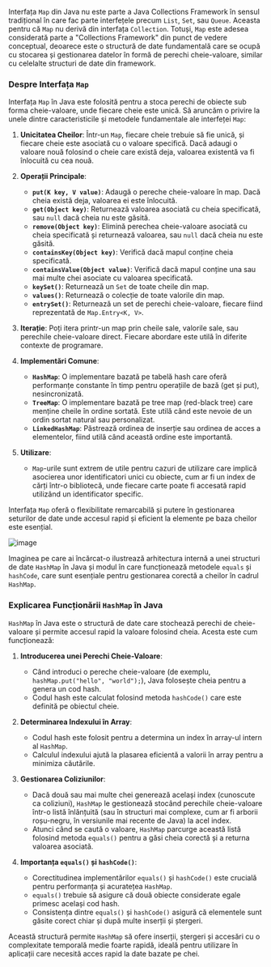 
Interfața `Map` din Java nu este parte a Java Collections Framework în sensul tradițional în care fac parte interfețele precum `List`, `Set`, sau `Queue`. Aceasta pentru că `Map` nu derivă din interfața `Collection`. Totuși, `Map` este adesea considerată parte a "Collections Framework" din punct de vedere conceptual, deoarece este o structură de date fundamentală care se ocupă cu stocarea și gestionarea datelor în formă de perechi cheie-valoare, similar cu celelalte structuri de date din framework.

### Despre Interfața `Map`

Interfața `Map` în Java este folosită pentru a stoca perechi de obiecte sub forma cheie-valoare, unde fiecare cheie este unică. Să aruncăm o privire la unele dintre caracteristicile și metodele fundamentale ale interfeței `Map`:

1. **Unicitatea Cheilor**: Într-un `Map`, fiecare cheie trebuie să fie unică, și fiecare cheie este asociată cu o valoare specifică. Dacă adaugi o valoare nouă folosind o cheie care există deja, valoarea existentă va fi înlocuită cu cea nouă.

2. **Operații Principale**:
   - **`put(K key, V value)`**: Adaugă o pereche cheie-valoare în map. Dacă cheia există deja, valoarea ei este înlocuită.
   - **`get(Object key)`**: Returnează valoarea asociată cu cheia specificată, sau `null` dacă cheia nu este găsită.
   - **`remove(Object key)`**: Elimină perechea cheie-valoare asociată cu cheia specificată și returnează valoarea, sau `null` dacă cheia nu este găsită.
   - **`containsKey(Object key)`**: Verifică dacă mapul conține cheia specificată.
   - **`containsValue(Object value)`**: Verifică dacă mapul conține una sau mai multe chei asociate cu valoarea specificată.
   - **`keySet()`**: Returnează un `Set` de toate cheile din map.
   - **`values()`**: Returnează o colecție de toate valorile din map.
   - **`entrySet()`**: Returnează un set de perechi cheie-valoare, fiecare fiind reprezentată de `Map.Entry<K, V>`.

3. **Iterație**: Poți itera printr-un map prin cheile sale, valorile sale, sau perechile cheie-valoare direct. Fiecare abordare este utilă în diferite contexte de programare.

4. **Implementări Comune**:
   - **`HashMap`**: O implementare bazată pe tabelă hash care oferă performanțe constante în timp pentru operațiile de bază (get și put), nesincronizată.
   - **`TreeMap`**: O implementare bazată pe tree map (red-black tree) care menține cheile în ordine sortată. Este utilă când este nevoie de un ordin sortat natural sau personalizat.
   - **`LinkedHashMap`**: Păstrează ordinea de inserție sau ordinea de acces a elementelor, fiind utilă când această ordine este importantă.

5. **Utilizare**:
   - `Map`-urile sunt extrem de utile pentru cazuri de utilizare care implică asocierea unor identificatori unici cu obiecte, cum ar fi un index de cărți într-o bibliotecă, unde fiecare carte poate fi accesată rapid utilizând un identificator specific.

Interfața `Map` oferă o flexibilitate remarcabilă și putere în gestionarea seturilor de date unde accesul rapid și eficient la elemente pe baza cheilor este esențial.

![image](https://github.com/adbejenaru/Theory/assets/128550128/0404ea41-c2e0-425b-bdc6-9aa8e543d147)

Imaginea pe care ai încărcat-o ilustrează arhitectura internă a unei structuri de date `HashMap` în Java și modul în care funcționează metodele `equals` și `hashCode`, care sunt esențiale pentru gestionarea corectă a cheilor în cadrul `HashMap`.

### Explicarea Funcționării `HashMap` în Java

`HashMap` în Java este o structură de date care stochează perechi de cheie-valoare și permite accesul rapid la valoare folosind cheia. Acesta este cum funcționează:

1. **Introducerea unei Perechi Cheie-Valoare**:
   - Când introduci o pereche cheie-valoare (de exemplu, `hashMap.put("hello", "world");`), Java folosește cheia pentru a genera un cod hash.
   - Codul hash este calculat folosind metoda `hashCode()` care este definită pe obiectul cheie.

2. **Determinarea Indexului în Array**:
   - Codul hash este folosit pentru a determina un index în array-ul intern al `HashMap`.
   - Calculul indexului ajută la plasarea eficientă a valorii în array pentru a minimiza căutările.

3. **Gestionarea Coliziunilor**:
   - Dacă două sau mai multe chei generează același index (cunoscute ca coliziuni), `HashMap` le gestionează stocând perechile cheie-valoare într-o listă înlănțuită (sau în structuri mai complexe, cum ar fi arborii roșu-negru, în versiunile mai recente de Java) la acel index.
   - Atunci când se caută o valoare, `HashMap` parcurge această listă folosind metoda `equals()` pentru a găsi cheia corectă și a returna valoarea asociată.

4. **Importanța `equals()` și `hashCode()`**:
   - Corectitudinea implementărilor `equals()` și `hashCode()` este crucială pentru performanța și acuratețea `HashMap`.
   - `equals()` trebuie să asigure că două obiecte considerate egale primesc același cod hash.
   - Consistența dintre `equals()` și `hashCode()` asigură că elementele sunt găsite corect chiar și după multe inserții și ștergeri.

Această structură permite `HashMap` să ofere inserții, ștergeri și accesări cu o complexitate temporală medie foarte rapidă, ideală pentru utilizare în aplicații care necesită acces rapid la date bazate pe chei.


